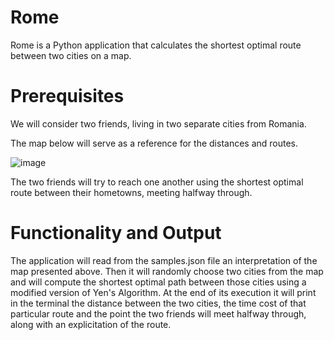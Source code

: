 # Rome

Rome is a Python application that calculates the shortest optimal route between two cities on a map.

# Prerequisites

We will consider two friends, living in two separate cities from Romania.

The map below will serve as a reference for the distances and routes.

![image](https://user-images.githubusercontent.com/77971744/174643007-83caed6a-1d83-4b82-b334-8cb77b6a41e6.png)

The two friends will try to reach one another using the shortest optimal route between their hometowns, meeting halfway through.

# Functionality and Output

The application will read from the samples.json file an interpretation of the map presented above. Then it will randomly choose two cities from the map and will compute the shortest optimal path between those cities using a modified version of Yen's Algorithm.
At the end of its execution it will print in the terminal the distance between the two cities, the time cost of that particular route and the point the two friends will meet halfway through, along with an explicitation of the route.
